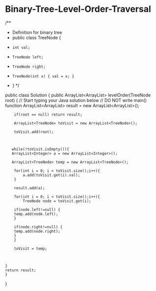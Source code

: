 Binary-Tree-Level-Order-Traversal
=================================

/**
 * Definition for binary tree
 * public class TreeNode {
 *     int val;
 *     TreeNode left;
 *     TreeNode right;
 *     TreeNode(int x) { val = x; }
 * }
 */
 
public class Solution {
    public ArrayList<ArrayList<Integer>> levelOrder(TreeNode root) {
        // Start typing your Java solution below
        // DO NOT write main() function
        ArrayList<ArrayList<Integer>> result = new ArrayList<ArrayList<Integer>>();
        
       
        
        if(root == null) return result;
        
        ArrayList<TreeNode> toVisit = new ArrayList<TreeNode>();
        
        toVisit.add(root);
        
       
        
       while(!toVisit.isEmpty()){
       ArrayList<Integer> a = new ArrayList<Integer>();
            
       ArrayList<TreeNode> temp = new ArrayList<TreeNode>();
            
        for(int i = 0; i < toVisit.size();i++){
            a.add(toVisit.get(i).val);
        }
            
        result.add(a);
        
        for(int i = 0; i < toVisit.size();i++){
            TreeNode node = toVisit.get(i);
        
        if(node.left!=null) {
        temp.add(node.left);
        }
         
        if(node.right!=null) {
        temp.add(node.right);
        }
        }
        
        toVisit = temp;
        
        
        
    }
    return result;
    }
}
